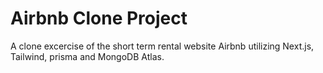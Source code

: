 

# Airbnb Clone Project

A clone excercise of the short term rental website Airbnb utilizing Next.js, Tailwind, prisma and MongoDB Atlas.


